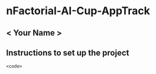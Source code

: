 # nFactorial-AI-Cup-AppTrack

## < Your Name >

## Instructions to set up the project

```
<code>
```

